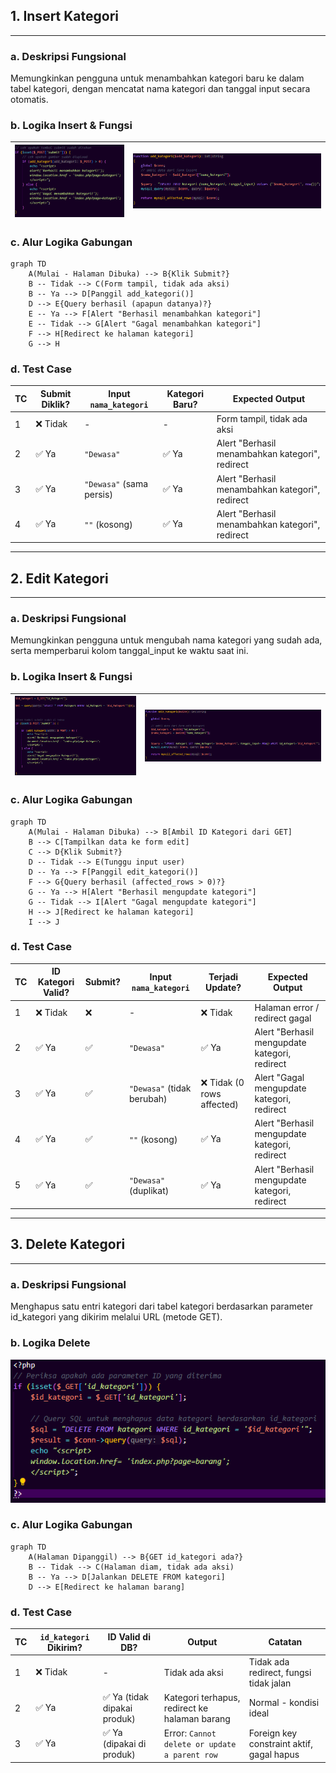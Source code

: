 ## 1. Insert Kategori

---
### a. Deskripsi Fungsional
Memungkinkan pengguna untuk menambahkan kategori baru ke dalam tabel kategori, dengan mencatat nama kategori dan tanggal input secara otomatis.


### b. Logika Insert & Fungsi
| ![](insert.png) | ![](add_kategori.png) |
|------------------|---------------------|


### c. Alur Logika Gabungan
```
graph TD
    A(Mulai - Halaman Dibuka) --> B{Klik Submit?}
    B -- Tidak --> C(Form tampil, tidak ada aksi)
    B -- Ya --> D[Panggil add_kategori()]
    D --> E{Query berhasil (apapun datanya)?}
    E -- Ya --> F[Alert "Berhasil menambahkan kategori"]
    E -- Tidak --> G[Alert "Gagal menambahkan kategori"]
    F --> H[Redirect ke halaman kategori]
    G --> H
```

### d. Test Case 
| TC | Submit Diklik? | Input `nama_kategori`     | Kategori Baru?                                                 | Expected Output                                                              |
| -- | -------------- | ------------------------- | -------------------------------------------------------------- | ---------------------------------------------------------------------------- |
| 1  | ❌ Tidak        | -                         | -                                                              | Form tampil, tidak ada aksi                                                  |
| 2  | ✅ Ya           | `"Dewasa"`                | ✅ Ya                                                           | Alert "Berhasil menambahkan kategori", redirect                              |
| 3  | ✅ Ya           | `"Dewasa"` (sama persis)  | ✅ Ya                                                           | Alert "Berhasil menambahkan kategori", redirect                              |
| 4  | ✅ Ya           | `""` (kosong)             | ✅ Ya                                                           | Alert "Berhasil menambahkan kategori", redirect                              |

---

## 2. Edit Kategori

---
### a. Deskripsi Fungsional
Memungkinkan pengguna untuk mengubah nama kategori yang sudah ada, serta memperbarui kolom tanggal_input ke waktu saat ini.


### b. Logika Insert & Fungsi
| ![](edit.png) | ![](edit_kategori.png) |
|------------------|---------------------|


### c. Alur Logika Gabungan
```
graph TD
    A(Mulai - Halaman Dibuka) --> B[Ambil ID Kategori dari GET]
    B --> C[Tampilkan data ke form edit]
    C --> D{Klik Submit?}
    D -- Tidak --> E(Tunggu input user)
    D -- Ya --> F[Panggil edit_kategori()]
    F --> G{Query berhasil (affected_rows > 0)?}
    G -- Ya --> H[Alert "Berhasil mengupdate kategori"]
    G -- Tidak --> I[Alert "Gagal mengupdate kategori"]
    H --> J[Redirect ke halaman kategori]
    I --> J
```

### d. Test Case 
| TC | ID Kategori Valid? | Submit? | Input `nama_kategori`       | Terjadi Update?           | Expected Output                |
| -- | ------------------ | ------- | --------------------------- | ------------------------- | ------------------------------ |
| 1  | ❌ Tidak            | ❌       | -                           | ❌ Tidak                   | Halaman error / redirect gagal |
| 2  | ✅ Ya               | ✅       | `"Dewasa"`                  | ✅ Ya                      | Alert "Berhasil mengupdate kategori, redirect         |
| 3  | ✅ Ya               | ✅       | `"Dewasa"` (tidak berubah)  | ❌ Tidak (0 rows affected) | Alert "Gagal mengupdate kategori, redirect            |
| 4  | ✅ Ya               | ✅       | `""` (kosong)               | ✅ Ya                      | Alert "Berhasil mengupdate kategori, redirect         |
| 5  | ✅ Ya               | ✅       | `"Dewasa"` (duplikat)       | ✅ Ya                      | Alert "Berhasil mengupdate kategori, redirect         |
---

## 3. Delete Kategori

---
### a. Deskripsi Fungsional
Menghapus satu entri kategori dari tabel kategori berdasarkan parameter id_kategori yang dikirim melalui URL (metode GET).


### b. Logika Delete 
 ![](Delete.png)  


### c. Alur Logika Gabungan
```
graph TD
    A(Halaman Dipanggil) --> B{GET id_kategori ada?}
    B -- Tidak --> C(Halaman diam, tidak ada aksi)
    B -- Ya --> D[Jalankan DELETE FROM kategori]
    D --> E[Redirect ke halaman barang]

```

### d. Test Case 
| TC | `id_kategori` Dikirim? | ID Valid di DB?             | Output                                        | Catatan                                   |
| -- | ---------------------- | --------------------------- | --------------------------------------------- | ----------------------------------------- |
| 1  | ❌ Tidak                | -                           | Tidak ada aksi                                | Tidak ada redirect, fungsi tidak jalan    |
| 2  | ✅ Ya                   | ✅ Ya (tidak dipakai produk) | Kategori terhapus, redirect ke halaman barang | Normal - kondisi ideal                    |
| 3  | ✅ Ya                   | ✅ Ya (dipakai di produk)    | Error: `Cannot delete or update a parent row` | Foreign key constraint aktif, gagal hapus |
